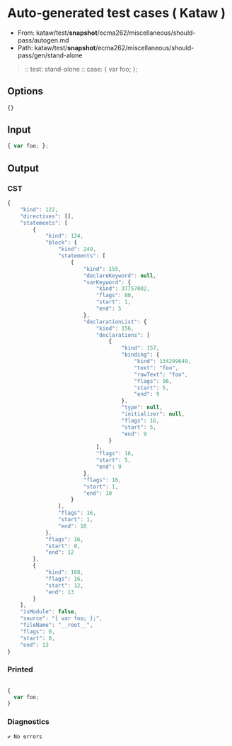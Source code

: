 # Auto-generated test cases ( Kataw )
- From: kataw/test/__snapshot__/ecma262/miscellaneous/should-pass/autogen.md
- Path: kataw/test/__snapshot__/ecma262/miscellaneous/should-pass/gen/stand-alone
> :: test: stand-alone
> :: case: { var foo; };
## Options

`````js
{}
`````
## Input

`````js
{ var foo; };
`````
## Output

### CST

```javascript
{
    "kind": 122,
    "directives": [],
    "statements": [
        {
            "kind": 124,
            "block": {
                "kind": 249,
                "statements": [
                    {
                        "kind": 155,
                        "declareKeyword": null,
                        "varKeyword": {
                            "kind": 37757002,
                            "flags": 80,
                            "start": 1,
                            "end": 5
                        },
                        "declarationList": {
                            "kind": 156,
                            "declarations": [
                                {
                                    "kind": 157,
                                    "binding": {
                                        "kind": 134299649,
                                        "text": "foo",
                                        "rawText": "foo",
                                        "flags": 96,
                                        "start": 5,
                                        "end": 9
                                    },
                                    "type": null,
                                    "initializer": null,
                                    "flags": 16,
                                    "start": 5,
                                    "end": 9
                                }
                            ],
                            "flags": 16,
                            "start": 5,
                            "end": 9
                        },
                        "flags": 16,
                        "start": 1,
                        "end": 10
                    }
                ],
                "flags": 16,
                "start": 1,
                "end": 10
            },
            "flags": 16,
            "start": 0,
            "end": 12
        },
        {
            "kind": 168,
            "flags": 16,
            "start": 12,
            "end": 13
        }
    ],
    "isModule": false,
    "source": "{ var foo; };",
    "fileName": "__root__",
    "flags": 0,
    "start": 0,
    "end": 13
}
```

### Printed

```javascript

{
  var foo;
}
```

### Diagnostics

```javascript
✔ No errors
```

